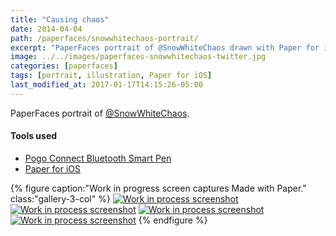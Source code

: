 ```yaml
---
title: "Causing chaos"
date: 2014-04-04
path: /paperfaces/snowwhitechaos-portrait/
excerpt: "PaperFaces portrait of @SnowWhiteChaos drawn with Paper for iOS on an iPad."
image: ../../images/paperfaces-snowwhitechaos-twitter.jpg
categories: [paperfaces]
tags: [portrait, illustration, Paper for iOS]
last_modified_at: 2017-01-17T14:15:26-05:00
---
```


PaperFaces portrait of [@SnowWhiteChaos](https://twitter.com/SnowWhiteChaos).

#### Tools used

- [Pogo Connect Bluetooth Smart Pen](https://www.amazon.com/gp/product/B009K448L4/ref=as_li_ss_tl?ie=UTF8&camp=1789&creative=390957&creativeASIN=B009K448L4&linkCode=as2&tag=mademist-20)
- [Paper for iOS](https://paper.bywetransfer.com/)

{% figure caption:"Work in progress screen captures Made with Paper." class:"gallery-3-col" %}
[![Work in process screenshot](../../images/paperfaces-snowwhitechaos-process-1-600.jpg)](../../images/paperfaces-snowwhitechaos-process-1-lg.jpg)
[![Work in process screenshot](../../images/paperfaces-snowwhitechaos-process-2-600.jpg)](../../images/paperfaces-snowwhitechaos-process-2-lg.jpg)
[![Work in process screenshot](../../images/paperfaces-snowwhitechaos-process-3-600.jpg)](../../images/paperfaces-snowwhitechaos-process-3-lg.jpg)
[![Work in process screenshot](../../images/paperfaces-snowwhitechaos-process-4-600.jpg)](../../images/paperfaces-snowwhitechaos-process-4-lg.jpg)
{% endfigure %}
